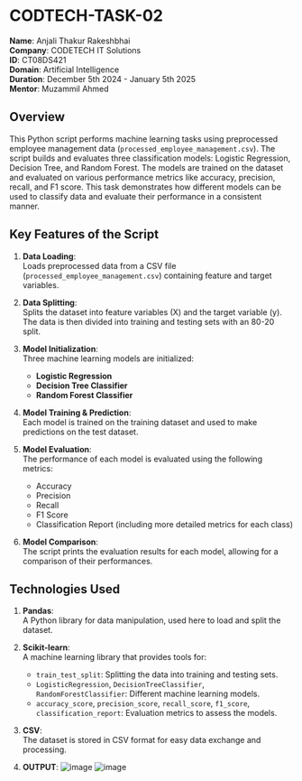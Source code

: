 # CODTECH-TASK-02

**Name**: Anjali Thakur Rakeshbhai  
**Company**: CODETECH IT Solutions  
**ID**: CT08DS421  
**Domain**: Artificial Intelligence  
**Duration**: December 5th 2024 - January 5th 2025  
**Mentor**: Muzammil Ahmed

## Overview

This Python script performs machine learning tasks using preprocessed employee management data (`processed_employee_management.csv`). The script builds and evaluates three classification models: Logistic Regression, Decision Tree, and Random Forest. The models are trained on the dataset and evaluated on various performance metrics like accuracy, precision, recall, and F1 score. This task demonstrates how different models can be used to classify data and evaluate their performance in a consistent manner.

## Key Features of the Script

1. **Data Loading**:  
   Loads preprocessed data from a CSV file (`processed_employee_management.csv`) containing feature and target variables.

2. **Data Splitting**:  
   Splits the dataset into feature variables (X) and the target variable (y). The data is then divided into training and testing sets with an 80-20 split.

3. **Model Initialization**:  
   Three machine learning models are initialized:  
   - **Logistic Regression**  
   - **Decision Tree Classifier**  
   - **Random Forest Classifier**

4. **Model Training & Prediction**:  
   Each model is trained on the training dataset and used to make predictions on the test dataset.

5. **Model Evaluation**:  
   The performance of each model is evaluated using the following metrics:
   - Accuracy  
   - Precision  
   - Recall  
   - F1 Score  
   - Classification Report (including more detailed metrics for each class)

6. **Model Comparison**:  
   The script prints the evaluation results for each model, allowing for a comparison of their performances.

## Technologies Used

1. **Pandas**:  
   A Python library for data manipulation, used here to load and split the dataset.

2. **Scikit-learn**:  
   A machine learning library that provides tools for:
   - `train_test_split`: Splitting the data into training and testing sets.
   - `LogisticRegression`, `DecisionTreeClassifier`, `RandomForestClassifier`: Different machine learning models.
   - `accuracy_score`, `precision_score`, `recall_score`, `f1_score`, `classification_report`: Evaluation metrics to assess the models.

3. **CSV**:  
   The dataset is stored in CSV format for easy data exchange and processing.

4. **OUTPUT**:
   ![image](https://github.com/user-attachments/assets/59d6c377-2b42-4833-ba76-fa831b20783e)
   ![image](https://github.com/user-attachments/assets/e8511a4d-0b6b-4ffe-84c8-0d019aabea10)

